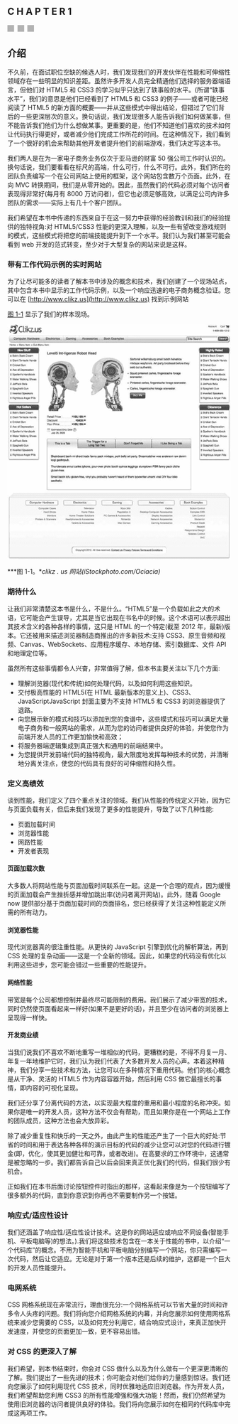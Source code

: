 ## C H A P T E R 1

![images](img/3square.jpg)

## 介绍

不久前，在面试职位空缺的候选人时，我们发现我们的开发伙伴在性能和可伸缩性领域存在一些明显的知识差距。虽然许多开发人员完全精通他们选择的服务器端语言，但他们对 HTML5 和 CSS3 的学习似乎只达到了轶事般的水平。(所谓“轶事水平”，我们的意思是他们已经看到了 HTML5 和 CSS3 的例子——或者可能已经阅读了 HTML5 的新方面的概要——并从这些模式中得出结论，但错过了它们背后的一些更深层次的意义。换句话说，我们发现很多人能告诉我们如何做某事，但不能告诉我们他们为什么想做某事。更重要的是，他们不知道他们喜欢的技术如何让代码执行得更好，或者减少他们完成工作所花的时间。在这种情况下，我们看到了一个很好的机会来帮助其他开发者提升他们的前端游戏，我们决定写这本书。

我们两人是在为一家电子商务业务仅次于亚马逊的财富 50 强公司工作时认识的。换句话说，我们要看看在标尺的高端，什么可行，什么不可行。此外，我们所在的团队负责编写一个在公司网站上使用的框架，这个网站包含数万个页面。此外，在向 MVC 转换期间，我们是从零开始的。因此，虽然我们的代码必须对每个访问者表现得非常好(每月有 8000 万访问者)，但它也必须足够高效，以满足公司内许多团队的需求——实际上有几十个客户团队。

我们希望在本书中传递的东西来自于在这一努力中获得的经验教训和我们的经验提供的独特视角:对 HTML5/CSS3 性能的更深入理解，以及一些有望改变游戏规则的模式，这些模式将把您的前端技能提升到下一个水平。我们认为我们甚至可能会看到 web 开发的范式转变，至少对于大型复杂的网站来说是这样。

### 带有工作代码示例的实时网站

为了让尽可能多的读者了解本书中涉及的概念和技术，我们创建了一个现场站点，其中包含本书中显示的工作代码示例，以及一个响应迅速的电子商务概念验证。您可以在 [http://www.clikz.us](http://www.clikz.us) 找到示例网站

[图 1-1](#fig_1_1) 显示了我们的样本现场。

![images](img/9781430245247_Fig01-01.jpg)

***图 1-1。**clikz . us 网站(iStockphoto.com/Ociacia)*

### 期待什么

让我们非常清楚这本书是什么，不是什么。“HTML5”是一个负载如此之大的术语，它可能会产生误导，尤其是当它出现在书名中的时候。这个术语可以表示超出其技术含义的各种各样的事情，这只是 HTML 的一个特定(截至 2012 年，最新)版本。它还被用来描述浏览器制造商推出的许多新技术:支持 CSS3、原生音频和视频、Canvas、WebSockets、应用程序缓存、本地存储、索引数据库、文件 API 和地理定位等。

虽然所有这些事情都令人兴奋，非常值得了解，但本书主要关注以下几个方面:

*   理解浏览器(现代和传统)如何处理代码，以及如何利用这些知识。
*   交付极高性能的 HTML5(在 HTML 最新版本的意义上)、CSS3、JavaScriptJavaScript 封面主要为不支持 HTML5 和 CSS3 的浏览器提供了退路。
*   向您展示新的模式和技巧以添加到您的食谱中，这些模式和技巧可以满足大量电子商务和一般网站的需求，从而为您的访问者提供良好的体验，并使您作为前端开发人员的工作更加愉快和高效；
*   将服务器端逻辑集成到真正强大和通用的前端结果中。
*   为您提供开发前端代码的独特视角，最大限度地发挥每种技术的优势，并清晰地分离关注点，使您的代码具有良好的可伸缩性和持久性。

### 定义高绩效

谈到性能，我们定义了四个重点关注的领域。我们从性能的传统定义开始，因为它与页面负载有关，但后来我们发现了更多的性能提升，导致了以下几种性能:

*   页面加载时间
*   浏览器性能
*   网路性能
*   开发者表现

#### 页面加载次数

大多数人将网站性能与页面加载时间联系在一起。这是一个合理的观点，因为缓慢的页面加载会产生挫折感并增加跳出率(访问者离开网站)。此外，随着 Google now 提供部分基于页面加载时间的页面排名，您已经获得了关注这种性能定义所需的所有动力。

#### 浏览器性能

现代浏览器真的很注重性能。从更快的 JavaScript 引擎到优化的解析算法，再到 CSS 处理的复杂动画——这是一个全新的领域。因此，如果您的代码没有优化以利用这些进步，您可能会错过一些重要的性能提升。

#### 网络性能

带宽是每个公司都想控制并最终尽可能限制的费用。我们展示了减少带宽的技术，同时仍然使页面看起来一样好(如果不是更好的话)，并且至少在访问者的浏览器上呈现得一样快。

#### 开发商业绩

当我们说我们不喜欢不断地重写一堆相似的代码，更糟糕的是，不得不月复一月、年复一年地维护它时，我们认为我们代表了大多数开发人员的心声。本着这种精神，我们分享一些技术和方法，让您可以在多种情况下重用代码。他们的核心概念是从干净、灵活的 HTML5 作为内容容器开始，然后利用 CSS 做它最擅长的事情，即内容的可视化呈现。

我们还分享了分离代码的方法，以实现最大程度的重用和最小程度的名称冲突。如果你是唯一的开发人员，这种方法不仅会有帮助，而且如果你是在一个网站上工作的团队成员，这种方法也会大放异彩。

除了减少重复性和快乐的一天之外，由此产生的性能还产生了一个巨大的好处:节省的时间和用于表达各种各样的演示目标的代码的减少让您可以对您的代码进行镀金(即，优化，使其更加健壮和可靠，或者改进)。在高要求的工作环境中，这通常是被忽略的一步。我们都告诉自己以后会回来真正优化我们的代码，但我们很少有机会。

正如我们在本书后面讨论按钮控件时指出的那样，这看起来像是为一个按钮编写了很多额外的代码，直到你意识到你再也不需要制作另一个按钮。

### 响应式/适应性设计

我们还涵盖了响应性/适应性设计技术。这是你的网站适应或响应不同设备(智能手机、平板电脑等)的想法。).我们将这些技术包含在一本关于性能的书中，以介绍“一个代码库”的概念。不用为智能手机和平板电脑分别编写一个网站，你只需编写一次代码，然后让它适应。无论是对于第一个版本还是后续的维护，这都是一个巨大的开发人员性能提升。

### 电网系统

CSS 网格系统现在非常流行，理由很充分:一个网格系统可以节省大量的时间和许多令人头疼的问题。我们将向您介绍网格系统的内幕，并向您展示如何使用网格系统来减少您需要的 CSS，以及如何充分利用它，结合响应式设计，来真正加快开发速度，并使您的页面更加一致，更不容易出错。

### 对 CSS 的更深入了解

我们希望，到本书结束时，你会对 CSS 做什么以及为什么做有一个更深更清晰的了解。我们提出了一些先进的技术；你可能会对他们给你的力量感到惊讶。我们还向您展示了如何利用现代 CSS 技术，同时优雅地适应旧浏览器。作为开发人员，我们希望帮助您利用 CSS3 的所有性能增强和强大功能！然而，我们仍然希望为使用旧浏览器的访问者提供良好的体验。我们将向您展示如何在相同的代码库中完成这两项工作。